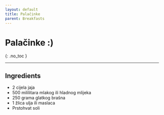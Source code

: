 ```yaml
---
layout: default
title: Palačinke
parent: Breakfasts
---
```


# Palačinke :)
{: .no_toc }

---

## Ingredients
<ul>
	<li>2 cijela jaja</li>
	<li>500 mililitara mlakog ili hladnog mlijeka</li>
	<li>250 grama glatkog brašna</li>
	<li>1 žlica ulja ili maslaca</li>
	<li>Prstohvat soli</li>
</ul>